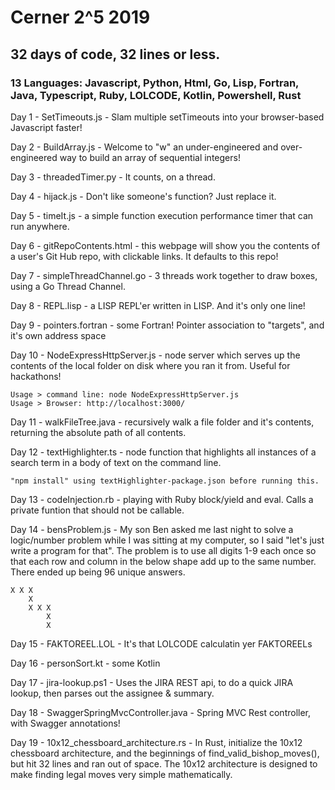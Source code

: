 # Cerner 2^5 2019

## 32 days of code, 32 lines or less.

### 13 Languages:  Javascript, Python, Html, Go, Lisp, Fortran, Java, Typescript, Ruby, LOLCODE, Kotlin, Powershell, Rust

Day 1 - SetTimeouts.js - Slam multiple setTimeouts into your browser-based Javascript faster!

Day 2 - BuildArray.js - Welcome to "w" an under-engineered and over-engineered way to build an array of sequential integers!

Day 3 - threadedTimer.py - It counts, on a thread.

Day 4 - hijack.js - Don't like someone's function?  Just replace it.

Day 5 - timeIt.js - a simple function execution performance timer that can run anywhere.

Day 6 - gitRepoContents.html - this webpage will show you the contents of a user's Git Hub repo, with clickable links.  It defaults to this repo!

Day 7 - simpleThreadChannel.go - 3 threads work together to draw boxes, using a Go Thread Channel.

Day 8 - REPL.lisp - a LISP REPL'er written in LISP.  And it's only one line!

Day 9 - pointers.fortran - some Fortran!  Pointer association to "targets", and it's own address space

Day 10 - NodeExpressHttpServer.js - node server which serves up the contents of the local folder on disk where you ran it from.  Useful for hackathons!
    
    Usage > command line: node NodeExpressHttpServer.js
    Usage > Browser: http://localhost:3000/

Day 11 - walkFileTree.java - recursively walk a file folder and it's contents, returning the absolute path of all contents.

Day 12 - textHighlighter.ts - node function that highlights all instances of a search term in a body of text on the command line.

    "npm install" using textHighlighter-package.json before running this.

Day 13 - codeInjection.rb - playing with Ruby block/yield and eval.  Calls a private funtion that should not be callable.

Day 14 - bensProblem.js - My son Ben asked me last night to solve a logic/number problem while I was sitting at my computer, so I said "let's just write a program for that".  The problem is to use all digits 1-9 each once so that each row and column in the below shape add up to the same number.  There ended up being 96 unique answers.

    X X X
        X
        X X X
            X
            X

Day 15 - FAKTOREEL.LOL - It's that LOLCODE calculatin yer FAKTOREELs

Day 16 - personSort.kt - some Kotlin

Day 17 - jira-lookup.ps1 - Uses the JIRA REST api, to do a quick JIRA lookup, then parses out the assignee & summary.

Day 18 - SwaggerSpringMvcController.java - Spring MVC Rest controller, with Swagger annotations!

Day 19 - 10x12_chessboard_architecture.rs - In Rust, initialize the 10x12 chessboard architecture, and the beginnings of find_valid_bishop_moves(), but hit 32 lines and ran out of space.  The 10x12 architecture is designed to make finding legal moves very simple mathematically.

